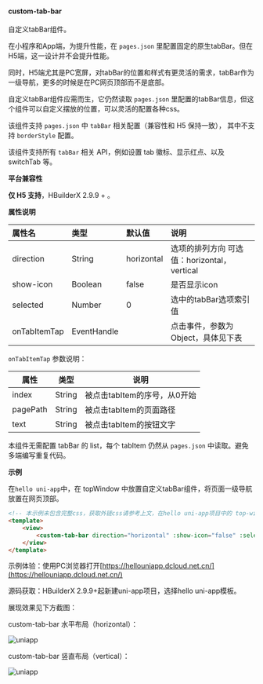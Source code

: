 #### custom-tab-bar

自定义tabBar组件。

在小程序和App端，为提升性能，在 `pages.json` 里配置固定的原生tabBar。但在H5端，这一设计并不会提升性能。

同时，H5端尤其是PC宽屏，对tabBar的位置和样式有更灵活的需求，tabBar作为一级导航，更多的时候是在PC网页顶部而不是底部。

自定义tabBar组件应需而生，它仍然读取 `pages.json` 里配置的tabBar信息，但这个组件可以自定义摆放的位置，可以灵活的配置各种css。

该组件支持 ``pages.json`` 中 ``tabBar`` 相关配置（兼容性和 H5 保持一致）， 其中不支持 ``borderStyle`` 配置。

该组件支持所有 ``tabBar`` 相关 API，例如设置 tab 徽标、显示红点、以及 switchTab 等。

**平台兼容性**

__仅 H5 支持__，HBuilderX 2.9.9 + 。

**属性说明**

|属性名|类型|默认值|说明|
|:-|:-|:-|:-|
|direction|String|horizontal|选项的排列方向 可选值：horizontal，vertical|
|show-icon|Boolean|false|是否显示icon|
|selected|Number|0|选中的tabBar选项索引值|
|onTabItemTap|EventHandle||点击事件，参数为Object，具体见下表|

``onTabItemTap`` 参数说明：

|属性|类型|说明|
|---|---|---|
|index|String|被点击tabItem的序号，从0开始|
|pagePath|String|被点击tabItem的页面路径|
|text|String|被点击tabItem的按钮文字|

本组件无需配置 tabBar 的 list，每个 tabItem 仍然从 `pages.json` 中读取。避免多端编写重复代码。

**示例**

在`hello uni-app`中，在 topWindow 中放置自定义tabBar组件，将页面一级导航放置在网页顶部。

```html
<!-- 本示例未包含完整css，获取外链css请参考上文，在hello uni-app项目中的 top-window 查看 -->
<template>
    <view>
        <custom-tab-bar direction="horizontal" :show-icon="false" :selected="selected" @onTabItemTap="onTabItemTap" />
    </view>
</template>
```

示例体验：使用PC浏览器打开[https://hellouniapp.dcloud.net.cn/](https://hellouniapp.dcloud.net.cn/)

源码获取：HBuilderX 2.9.9+起新建uni-app项目，选择hello uni-app模板。

展现效果见下方截图：

custom-tab-bar 水平布局（horizontal）：

![uniapp](https://web-assets.dcloud.net.cn/unidoc/zh/custom-tab-bar.png)

custom-tab-bar 竖直布局（vertical）：

![uniapp](https://web-assets.dcloud.net.cn/unidoc/zh/vertical.png)
